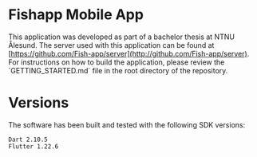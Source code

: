 # Fishapp Mobile App
This application was developed as part of a bachelor thesis at NTNU Ålesund. The server used with this application can be found at [https://github.com/Fish-app/server](http://github.com/Fish-app/server). For instructions on how to build the application, please review the `GETTING_STARTED.md´ file in the root directory of the repository.

# Versions
The software has been built and tested with the following SDK versions:
```
Dart 2.10.5
Flutter 1.22.6
```
